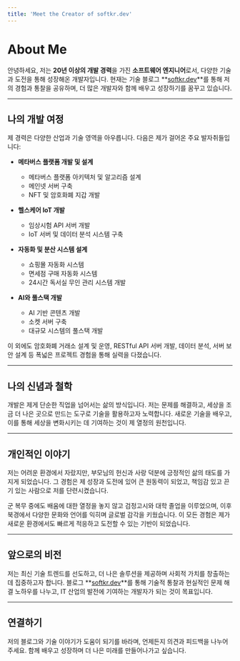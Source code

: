 ```yaml
---
title: 'Meet the Creator of softkr.dev'
---
```


# About Me

안녕하세요, 저는 **20년 이상의 개발 경력**을 가진 **소프트웨어 엔지니어**로서, 다양한 기술과 도전을 통해 성장해온 개발자입니다. 현재는 기술 블로그 **[softkr.dev](https://softkr.dev)**를 통해 저의 경험과 통찰을 공유하며, 더 많은 개발자와 함께 배우고 성장하기를 꿈꾸고 있습니다.

---

## 나의 개발 여정

제 경력은 다양한 산업과 기술 영역을 아우릅니다. 다음은 제가 걸어온 주요 발자취들입니다:

- **메타버스 플랫폼 개발 및 설계**

  - 메타버스 플랫폼 아키텍처 및 알고리즘 설계
  - 메인넷 서버 구축
  - NFT 및 암호화폐 지갑 개발

- **헬스케어 IoT 개발**

  - 임상시험 API 서버 개발
  - IoT 서버 및 데이터 분석 시스템 구축

- **자동화 및 분산 시스템 설계**

  - 쇼핑몰 자동화 시스템
  - 면세점 구매 자동화 시스템
  - 24시간 독서실 무인 관리 시스템 개발

- **AI와 풀스택 개발**
  - AI 기반 콘텐츠 개발
  - 소켓 서버 구축
  - 대규모 시스템의 풀스택 개발

이 외에도 암호화폐 거래소 설계 및 운영, RESTful API 서버 개발, 데이터 분석, 서버 보안 설계 등 폭넓은 프로젝트 경험을 통해 실력을 다졌습니다.

---

## 나의 신념과 철학

개발은 제게 단순한 직업을 넘어서는 삶의 방식입니다. 저는 문제를 해결하고, 세상을 조금 더 나은 곳으로 만드는 도구로 기술을 활용하고자 노력합니다. 새로운 기술을 배우고, 이를 통해 세상을 변화시키는 데 기여하는 것이 제 열정의 원천입니다.

---

## 개인적인 이야기

저는 어려운 환경에서 자랐지만, 부모님의 헌신과 사랑 덕분에 긍정적인 삶의 태도를 가지게 되었습니다. 그 경험은 제 성장과 도전에 있어 큰 원동력이 되었고, 책임감 있고 끈기 있는 사람으로 저를 단련시켰습니다.

군 복무 중에도 배움에 대한 열정을 놓지 않고 검정고시와 대학 졸업을 이루었으며, 이후 북경에서 다양한 문화와 언어를 익히며 글로벌 감각을 키웠습니다. 이 모든 경험은 제가 새로운 환경에서도 빠르게 적응하고 도전할 수 있는 기반이 되었습니다.

---

## 앞으로의 비전

저는 최신 기술 트렌드를 선도하고, 더 나은 솔루션을 제공하며 사회적 가치를 창출하는 데 집중하고자 합니다. 블로그 **[softkr.dev](https://softkr.dev)**를 통해 기술적 통찰과 현실적인 문제 해결 노하우를 나누고, IT 산업의 발전에 기여하는 개발자가 되는 것이 목표입니다.

---

## 연결하기

저의 블로그와 기술 이야기가 도움이 되기를 바라며, 언제든지 의견과 피드백을 나누어 주세요. 함께 배우고 성장하며 더 나은 미래를 만들어나가고 싶습니다.
